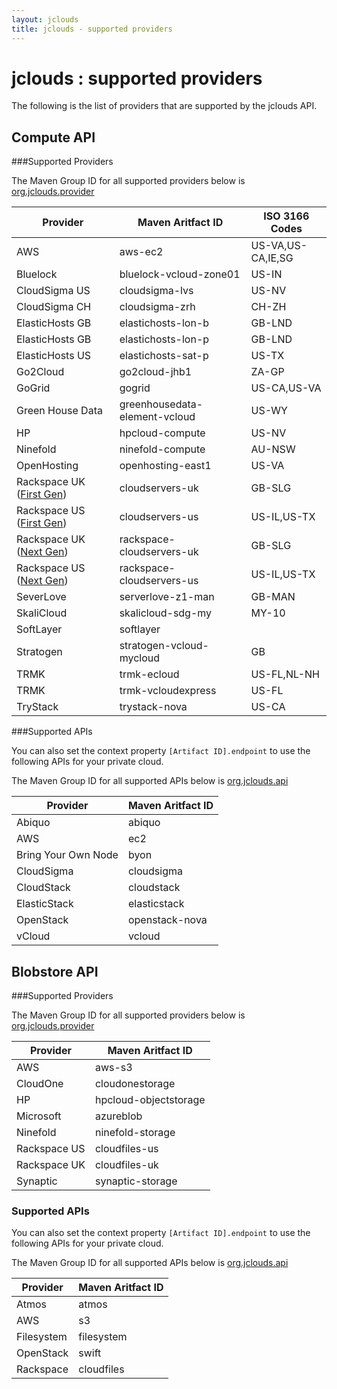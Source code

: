 ```yaml
---
layout: jclouds
title: jclouds - supported providers
---
```

# jclouds : supported providers

The following is the list of providers that are supported by the jclouds API.


## <a id="compute"></a>Compute API
###Supported Providers 

The Maven Group ID for all supported providers below is [org.jclouds.provider](http://search.maven.org/#search%7Cga%7C1%7Cg%3A%22org.jclouds.provider%22)

<table>
	<thead>
		<tr>
		    <th>Provider</th>
			<th>Maven Aritfact ID</th>
			<th>ISO 3166 Codes</th>
		</tr>
		<tbody>
			<tr>
			    <td>AWS</td>
				<td>aws-ec2</td>
				<td>US-VA,US-CA,IE,SG</td>
			</tr>
			<tr>
			    <td>Bluelock</td>
				<td>bluelock-vcloud-zone01</td>
				<td>US-IN</td>
			</tr>
			<tr>
			    <td>CloudSigma US</td>
				<td>cloudsigma-lvs</td>
				<td>US-NV</td>
			</tr>
			<tr>
			    <td>CloudSigma CH</td>
				<td>cloudsigma-zrh</td>
				<td>CH-ZH</td>
			</tr>
			<tr>
			    <td>ElasticHosts GB</td>
				<td>elastichosts-lon-b</td>
				<td>GB-LND</td>
			</tr>
			<tr>
			    <td>ElasticHosts GB</td>
				<td>elastichosts-lon-p</td>
				<td>GB-LND</td>
			</tr>
			<tr>
			    <td>ElasticHosts US</td>
				<td>elastichosts-sat-p</td>
				<td>US-TX</td>
			</tr>
			<tr>
			    <td>Go2Cloud</td>
				<td>go2cloud-jhb1</td>
				<td>ZA-GP</td>
			</tr>
			<tr>
			    <td>GoGrid</td>
				<td>gogrid</td>
				<td>US-CA,US-VA</td>
			</tr>
			<tr>
			    <td>Green House Data</td>
				<td>greenhousedata-element-vcloud</td>
				<td>US-WY</td>
			</tr>
			<tr>
			    <td>HP</td>
				<td>hpcloud-compute</td>
				<td>US-NV</td>
			</tr>
			<tr>
			    <td>Ninefold</td>
				<td>ninefold-compute</td>
				<td>AU-NSW</td>
			</tr>
			<tr>
			    <td>OpenHosting</td>
				<td>openhosting-east1</td>
				<td>US-VA</td>
			</tr>
			<tr>
			    <td>Rackspace UK (<a href="http://www.rackspace.com/knowledge_center/article/next-gen-vs-first-gen-feature-comparison">First Gen</a>)</td>
				<td>cloudservers-uk</td>
				<td>GB-SLG</td>
			</tr>
			<tr>
			    <td>Rackspace US (<a href="http://www.rackspace.com/knowledge_center/article/next-gen-vs-first-gen-feature-comparison">First Gen</a>)</td>
				<td>cloudservers-us</td>
				<td>US-IL,US-TX</td>
			</tr>
			<tr>
			    <td>Rackspace UK (<a href="http://www.rackspace.com/knowledge_center/article/next-gen-vs-first-gen-feature-comparison">Next Gen</a>)</td>
				<td>rackspace-cloudservers-uk</td>
				<td>GB-SLG</td>
			</tr>
			<tr>
			    <td>Rackspace US (<a href="http://www.rackspace.com/knowledge_center/article/next-gen-vs-first-gen-feature-comparison">Next Gen</a>)</td>
				<td>rackspace-cloudservers-us</td>
				<td>US-IL,US-TX</td>
			</tr>
			<tr>
			    <td>SeverLove</td>
				<td>serverlove-z1-man</td>
				<td>GB-MAN</td>
			</tr>
			<tr>
			    <td>SkaliCloud</td>
				<td>skalicloud-sdg-my</td>
				<td>MY-10</td>
			</tr>
			<tr>
			    <td>SoftLayer</td>
				<td>softlayer</td>
				<td></td>
			</tr>
			<tr>
			    <td>Stratogen</td>
				<td>stratogen-vcloud-mycloud</td>
				<td>GB</td>
			</tr>
			<tr>
			    <td>TRMK</td>
				<td>trmk-ecloud</td>
				<td>US-FL,NL-NH</td>
			</tr>
			<tr>
			    <td>TRMK</td>
				<td>trmk-vcloudexpress</td>
				<td>US-FL</td>
			</tr>
			<tr>
			    <td>TryStack</td>
				<td>trystack-nova</td>
				<td>US-CA</td>
			</tr>
		</tbody>
	</thead>
</table>

###Supported APIs

You can also set the context property `[Artifact ID].endpoint` to use the following APIs for your private cloud.  

The Maven Group ID for all supported APIs below is [org.jclouds.api](http://search.maven.org/#search%7Cga%7C1%7Cg%3A%22org.jclouds.api%22)
                       
<table>
	<thead>
		<tr>
		    <th>Provider</th>
			<th>Maven Aritfact ID</th>
		</tr>
		<tbody>
			<tr>
			    <td>Abiquo</td>
				<td>abiquo</td>
			</tr>
			<tr>
			    <td>AWS</td>
				<td>ec2</td>
			</tr>
			<tr>
			    <td>Bring Your Own Node</td>
				<td>byon</td>
			</tr>
			<tr>
			    <td>CloudSigma</td>
				<td>cloudsigma</td>
			</tr>
			<tr>
			    <td>CloudStack</td>
				<td>cloudstack</td>
			</tr>
			<tr>
			    <td>ElasticStack</td>
				<td>elasticstack</td>
			</tr>
			<tr>
			    <td>OpenStack</td>
				<td>openstack-nova</td>
			</tr>
			<tr>
			    <td>vCloud</td>
				<td>vcloud</td>
			</tr>
		</tbody>
	</thead>
</table>


## <a id="blobstore"></a>Blobstore API
###Supported Providers

The Maven Group ID for all supported providers below is [org.jclouds.provider](http://search.maven.org/#search%7Cga%7C1%7Cg%3A%22org.jclouds.provider%22)

<table>
	<thead>
		<tr>
		    <th>Provider</th>
			<th>Maven Aritfact ID</th>
		</tr>
		<tbody>
			<tr>
			    <td>AWS</td>
				<td>aws-s3</td>
			</tr>
			<tr>
			    <td>CloudOne</td>
				<td>cloudonestorage</td>
			</tr>
			<tr>
			    <td>HP</td>
				<td>hpcloud-objectstorage</td>
			</tr>
			<tr>
			    <td>Microsoft</td>
				<td>azureblob</td>
			</tr>
			<tr>
			    <td>Ninefold</td>
				<td>ninefold-storage</td>
			</tr>
			<tr>
			    <td>Rackspace US</td>
				<td>cloudfiles-us</td>
			</tr>
			<tr>
			    <td>Rackspace UK</td>
				<td>cloudfiles-uk</td>
			</tr>
			<tr>
			    <td>Synaptic</td>
				<td>synaptic-storage</td>
			</tr>
		</tbody>
	</thead>
</table>

### Supported APIs

You can also set the context property `[Artifact ID].endpoint` to use the following APIs for your private cloud.  

The Maven Group ID for all supported APIs below is [org.jclouds.api](http://search.maven.org/#search%7Cga%7C1%7Cg%3A%22org.jclouds.api%22)
                       
<table>
	<thead>
		<tr>
		    <th>Provider</th>
			<th>Maven Aritfact ID</th>
		</tr>
		<tbody>
			<tr>
			    <td>Atmos</td>
				<td>atmos</td>
			</tr>
			<tr>
			    <td>AWS</td>
				<td>s3</td>
			</tr>
			<tr>
			    <td>Filesystem</td>
				<td>filesystem</td>
			</tr>
			<tr>
			    <td>OpenStack</td>
				<td>swift</td>
			</tr>
			<tr>
			    <td>Rackspace</td>
				<td>cloudfiles</td>
			</tr>
		</tbody>
	</thead>
</table>
